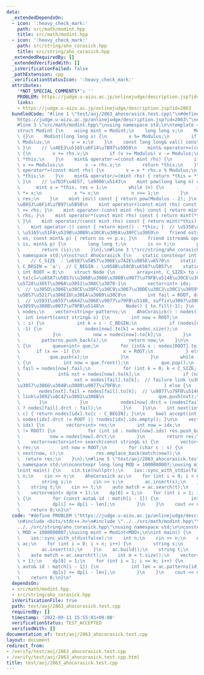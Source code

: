 ```yaml
---
data:
  _extendedDependsOn:
  - icon: ':heavy_check_mark:'
    path: src/math/modint.hpp
    title: src/math/modint.hpp
  - icon: ':heavy_check_mark:'
    path: src/string/aho_corasick.hpp
    title: src/string/aho_corasick.hpp
  _extendedRequiredBy: []
  _extendedVerifiedWith: []
  _isVerificationFailed: false
  _pathExtension: cpp
  _verificationStatusIcon: ':heavy_check_mark:'
  attributes:
    '*NOT_SPECIAL_COMMENTS*': ''
    PROBLEM: https://judge.u-aizu.ac.jp/onlinejudge/description.jsp?id=2863
    links:
    - https://judge.u-aizu.ac.jp/onlinejudge/description.jsp?id=2863
  bundledCode: "#line 1 \"test/aoj/2863_ahocorasick.test.cpp\"\n#define PROBLEM \"\
    https://judge.u-aizu.ac.jp/onlinejudge/description.jsp?id=2863\"\n#include <bits/stdc++.h>\n\
    #line 3 \"src/math/modint.hpp\"\nusing namespace std;\n\ntemplate <int64_t Modulus>\n\
    struct Modint {\n    using mint = Modint;\n    long long v;\n    Modint() : v(0)\
    \ {}\n    Modint(long long x) {\n        x %= Modulus;\n        if (x < 0) x +=\
    \ Modulus;\n        v = x;\n    }\n    const long long& val() const { return v;\
    \ }\n    // \u4EE3\u5165\u6F14\u7B97\u5B50\n    mint& operator+=(const mint rhs)\
    \ {\n        v += rhs.v;\n        if (v >= Modulus) v -= Modulus;\n        return\
    \ *this;\n    }\n    mint& operator-=(const mint rhs) {\n        if (v < rhs.v)\
    \ v += Modulus;\n        v -= rhs.v;\n        return *this;\n    }\n    mint&\
    \ operator*=(const mint rhs) {\n        v = v * rhs.v % Modulus;\n        return\
    \ *this;\n    }\n    mint& operator/=(mint rhs) { return *this = *this * rhs.inv();\
    \ }\n    // \u7D2F\u4E57, \u9006\u5143\n    mint pow(long long n) const {\n  \
    \      mint x = *this, res = 1;\n        while (n) {\n            if (n & 1) res\
    \ *= x;\n            x *= x;\n            n >>= 1;\n        }\n        return\
    \ res;\n    }\n    mint inv() const { return pow(Modulus - 2); }\n    // \u7B97\
    \u8853\u6F14\u7B97\u5B50\n    mint operator+(const mint rhs) const { return mint(*this)\
    \ += rhs; }\n    mint operator-(const mint rhs) const { return mint(*this) -=\
    \ rhs; }\n    mint operator*(const mint rhs) const { return mint(*this) *= rhs;\
    \ }\n    mint operator/(const mint rhs) const { return mint(*this) /= rhs; }\n\
    \    mint operator-() const { return mint() - *this; }  // \u5358\u9805\n    //\
    \ \u5165\u51FA\u529B\u30B9\u30C8\u30EA\u30FC\u30E0\n    friend ostream& operator<<(ostream&\
    \ os, const mint& p) { return os << p.v; }\n    friend istream& operator>>(istream&\
    \ is, mint& p) {\n        long long t;\n        is >> t;\n        p = mint(t);\n\
    \        return (is);\n    }\n};\n#line 3 \"src/string/aho_corasick.hpp\"\nusing\
    \ namespace std;\n\nstruct AhoCorasick {\n    static constexpr int C_SIZE = 26;\
    \    // C_SIZE  : \u6587\u5B57\u306E\u7A2E\u985E\u6570\n    static constexpr int\
    \ C_BEGIN = 'a';  // C_BEGIN : \u958B\u59CB\u6587\u5B57\n    static constexpr\
    \ int ROOT = 0;\n    struct Node {\n        array<int, C_SIZE> to = {};    //\
    \ to[c]=\u6587\u5B57c\u306B\u3088\u308B\u9077\u79FB\u5148\u30CE\u30FC\u30C9, \u5B58\
    \u5728\u3057\u306A\u3051\u308C\u3070-1\n        vector<int> ids;             \
    \  // \u305D\u306E\u30CE\u30FC\u30C9\u3067\u30DE\u30C3\u30C1\u3059\u308B\u6587\
    \u5B57\u5217\u306EID\u30EA\u30B9\u30C8\n        int fail = ROOT, drct = ROOT;\
    \  // \u5931\u6557\u6642\u306E\u9077\u79FB\u5148, suffix\u3067\u30DE\u30C3\u30C1\
    \u3059\u308B\u9077\u79FB\u5148\n        Node() { to.fill(-1); }\n    };\n    vector<Node>\
    \ nodes;\n    vector<string> patterns;\n    AhoCorasick() : nodes(1) {}\n\n  \
    \  int insert(const string& s) {\n        int now = ROOT;\n        for (char c\
    \ : s) {\n            int k = c - C_BEGIN;\n            if (nodes[now].to[k] ==\
    \ -1) {\n                nodes[now].to[k] = nodes.size();\n                nodes.push_back(Node());\n\
    \            }\n            now = nodes[now].to[k];\n        }\n        nodes[now].ids.push_back(patterns.size());\n\
    \        patterns.push_back(s);\n        return now;\n    }\n\n    void build()\
    \ {\n        queue<int> que;\n        for (int& x : nodes[ROOT].to) {\n      \
    \      if (x == -1) {\n                x = ROOT;\n            } else {\n     \
    \           que.push(x);\n            }\n        }\n        while (!que.empty())\
    \ {\n            int now = que.front();\n            que.pop();\n            int\
    \ fail = nodes[now].fail;\n            for (int k = 0; k < C_SIZE; k++) {\n  \
    \              int& nxt = nodes[now].to[k];\n                if (nxt == -1) {\n\
    \                    nxt = nodes[fail].to[k];  // failure link \u3067\u9077\u79FB\
    \u3057\u3066\u304B\u3089\u9077\u79FB\n                } else {\n             \
    \       nodes[nxt].fail = nodes[fail].to[k];  // \u9077\u79FB\u5148\u306Efailure\
    \ link\u3092\u6C42\u3081\u308B\n                    que.push(nxt);\n         \
    \       }\n            }\n            nodes[now].drct = (nodes[fail].ids.empty()\
    \ ? nodes[fail].drct : fail);\n        }\n    }\n\n    int next(int idx, char\
    \ c) { return nodes[idx].to[c - C_BEGIN]; }\n\n    bool accept(int idx) { return\
    \ nodes[idx].drct != ROOT || !nodes[idx].ids.empty(); }\n\n    vector<int> match(int\
    \ idx) {\n        vector<int> res;\n        int now = idx;\n        while (now\
    \ != ROOT) {\n            for (int id : nodes[now].ids) res.push_back(id);\n \
    \           now = nodes[now].drct;\n        }\n        return res;\n    }\n\n\
    \    vector<vector<int>> search(const string& s) {\n        vector<vector<int>>\
    \ res;\n        int now = ROOT;\n        for (char c : s) {\n            now =\
    \ next(now, c);\n            res.emplace_back(match(now));\n        }\n      \
    \  return res;\n    }\n};\n#line 5 \"test/aoj/2863_ahocorasick.test.cpp\"\nusing\
    \ namespace std;\n\nconstexpr long long MOD = 1000000007;\nusing mint = Modint<MOD>;\n\
    \nint main() {\n    cin.tie(nullptr);\n    ios::sync_with_stdio(false);\n    int\
    \ n;\n    cin >> n;\n    AhoCorasick ac;\n    for (int i = 0; i < n; i++) {\n\
    \        string s;\n        cin >> s;\n        ac.insert(s);\n    }\n    ac.build();\n\
    \    string t;\n    cin >> t;\n    auto match = ac.search(t);\n    int m = t.size();\n\
    \    vector<mint> dp(m + 1);\n    dp[0] = 1;\n    for (int i = 1; i <= m; i++)\
    \ {\n        for (const auto& id : match[i - 1]) {\n            int len = ac.patterns[id].size();\n\
    \            dp[i] += dp[i - len];\n        }\n    }\n    cout << dp[m] << endl;\n\
    \    return 0;\n}\n"
  code: "#define PROBLEM \"https://judge.u-aizu.ac.jp/onlinejudge/description.jsp?id=2863\"\
    \n#include <bits/stdc++.h>\n#include \"../../src/math/modint.hpp\"\n#include \"\
    ../../src/string/aho_corasick.hpp\"\nusing namespace std;\n\nconstexpr long long\
    \ MOD = 1000000007;\nusing mint = Modint<MOD>;\n\nint main() {\n    cin.tie(nullptr);\n\
    \    ios::sync_with_stdio(false);\n    int n;\n    cin >> n;\n    AhoCorasick\
    \ ac;\n    for (int i = 0; i < n; i++) {\n        string s;\n        cin >> s;\n\
    \        ac.insert(s);\n    }\n    ac.build();\n    string t;\n    cin >> t;\n\
    \    auto match = ac.search(t);\n    int m = t.size();\n    vector<mint> dp(m\
    \ + 1);\n    dp[0] = 1;\n    for (int i = 1; i <= m; i++) {\n        for (const\
    \ auto& id : match[i - 1]) {\n            int len = ac.patterns[id].size();\n\
    \            dp[i] += dp[i - len];\n        }\n    }\n    cout << dp[m] << endl;\n\
    \    return 0;\n}\n"
  dependsOn:
  - src/math/modint.hpp
  - src/string/aho_corasick.hpp
  isVerificationFile: true
  path: test/aoj/2863_ahocorasick.test.cpp
  requiredBy: []
  timestamp: '2022-09-11 15:55:01+09:00'
  verificationStatus: TEST_ACCEPTED
  verifiedWith: []
documentation_of: test/aoj/2863_ahocorasick.test.cpp
layout: document
redirect_from:
- /verify/test/aoj/2863_ahocorasick.test.cpp
- /verify/test/aoj/2863_ahocorasick.test.cpp.html
title: test/aoj/2863_ahocorasick.test.cpp
---
```

